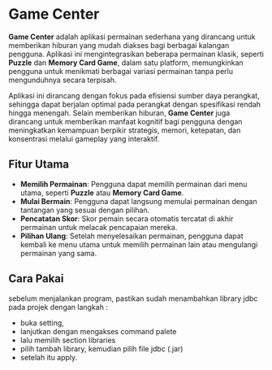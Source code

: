 # Game Center

**Game Center** adalah aplikasi permainan sederhana yang dirancang untuk memberikan hiburan yang mudah diakses bagi berbagai kalangan pengguna. Aplikasi ini mengintegrasikan beberapa permainan klasik, seperti **Puzzle** dan **Memory Card Game**, dalam satu platform, memungkinkan pengguna untuk menikmati berbagai variasi permainan tanpa perlu mengunduhnya secara terpisah.

Aplikasi ini dirancang dengan fokus pada efisiensi sumber daya perangkat, sehingga dapat berjalan optimal pada perangkat dengan spesifikasi rendah hingga menengah. Selain memberikan hiburan, **Game Center** juga dirancang untuk memberikan manfaat kognitif bagi pengguna dengan meningkatkan kemampuan berpikir strategis, memori, ketepatan, dan konsentrasi melalui gameplay yang interaktif.

## Fitur Utama

- **Memilih Permainan**: Pengguna dapat memilih permainan dari menu utama, seperti **Puzzle** atau **Memory Card Game**.
- **Mulai Bermain**: Pengguna dapat langsung memulai permainan dengan tantangan yang sesuai dengan pilihan.
- **Pencatatan Skor**: Skor pemain secara otomatis tercatat di akhir permainan untuk melacak pencapaian mereka.
- **Pilihan Ulang**: Setelah menyelesaikan permainan, pengguna dapat kembali ke menu utama untuk memilih permainan lain atau mengulangi permainan yang sama.

## Cara Pakai

sebelum menjalankan program, pastikan sudah menambahkan library jdbc pada projek dengan langkah :
- buka setting,
- lanjutkan dengan mengakses command palete
- lalu memilih section libraries
- pilih tambah library, kemudian pilih file jdbc (.jar)
- setelah itu apply.
